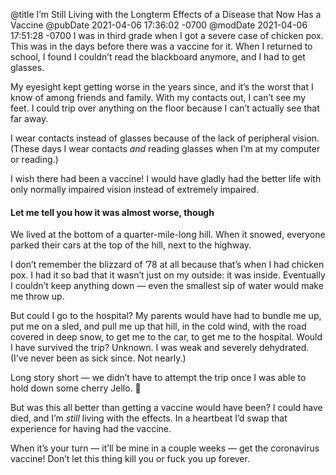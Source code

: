 @title I’m Still Living with the Longterm Effects of a Disease that Now Has a Vaccine
@pubDate 2021-04-06 17:36:02 -0700
@modDate 2021-04-06 17:51:28 -0700
I was in third grade when I got a severe case of chicken pox. This was in the days before there was a vaccine for it. When I returned to school, I found I couldn’t read the blackboard anymore, and I had to get glasses.

My eyesight kept getting worse in the years since, and it’s the worst that I know of among friends and family. With my contacts out, I can’t see my feet. I could trip over anything on the floor because I can’t actually see that far away.

I wear contacts instead of glasses because of the lack of peripheral vision. (These days I wear contacts *and* reading glasses when I’m at my computer or reading.)

I wish there had been a vaccine! I would have gladly had the better life with only normally impaired vision instead of extremely impaired.

#### Let me tell you how it was almost worse, though

We lived at the bottom of a quarter-mile-long hill. When it snowed, everyone parked their cars at the top of the hill, next to the highway.

I don’t remember the blizzard of ’78 at all because that’s when I had chicken pox. I had it so bad that it wasn’t just on my outside: it was inside. Eventually I couldn’t keep anything down — even the smallest sip of water would make me throw up.

But could I go to the hospital? My parents would have had to bundle me up, put me on a sled, and pull me up that hill, in the cold wind, with the road covered in deep snow, to get me to the car, to get me to the hospital. Would I have survived the trip? Unknown. I was weak and severely dehydrated. (I’ve never been as sick since. Not nearly.)

Long story short — we didn’t have to attempt the trip once I was able to hold down some cherry Jello. 🐣

But was this all better than getting a vaccine would have been? I could have died, and I’m *still* living with the effects. In a heartbeat I’d swap that experience for having had the vaccine.

When it’s your turn — it’ll be mine in a couple weeks — get the coronavirus vaccine! Don’t let this thing kill you or fuck you up forever.
